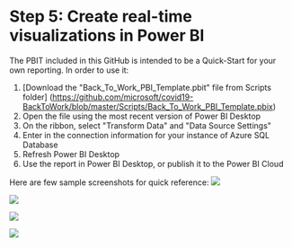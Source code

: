 # Step 5: Create real-time visualizations in Power BI  

The PBIT included in this GitHub is intended to be a Quick-Start for your own reporting. In order to use it:

1. [Download the "Back_To_Work_PBI_Template.pbit" file from Scripts folder] (https://github.com/microsoft/covid19-BackToWork/blob/master/Scripts/Back_To_Work_PBI_Template.pbix)
2. Open the file using the most recent version of Power BI Desktop
3. On the ribbon, select "Transform Data" and "Data Source Settings"
4. Enter in the connection information for your instance of Azure SQL Database
5. Refresh Power BI Desktop
6. Use the report in Power BI Desktop, or publish it to the Power BI Cloud

Here are few sample screenshots for quick reference:
![](https://github.com/microsoft/covid19-BackToWork/blob/master/Screenshots/PBIExecutiveReport.png)

![](https://github.com/microsoft/covid19-BackToWork/blob/master/Screenshots/PBIScreeningReport.png)

![](https://github.com/microsoft/covid19-BackToWork/blob/master/Screenshots/PBIRegionalReport.png)

![](https://github.com/microsoft/covid19-BackToWork/blob/master/Screenshots/PBIExecutiveReport.png)